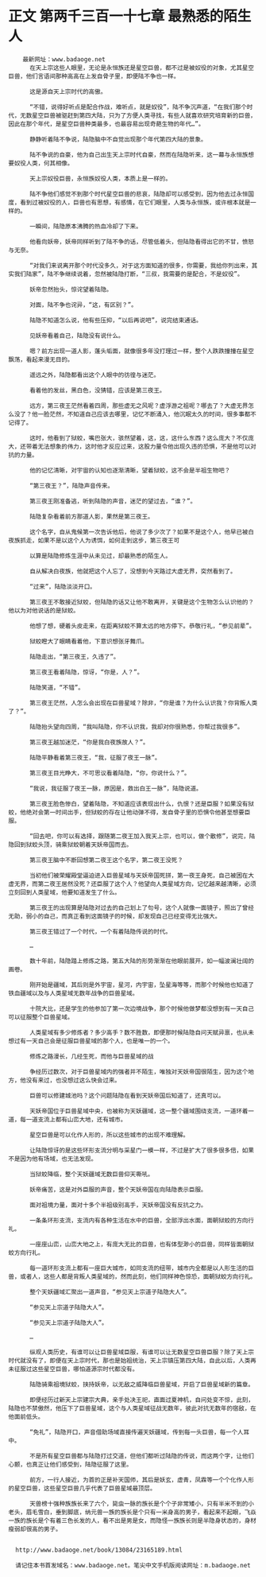 # 正文 第两千三百一十七章 最熟悉的陌生人
        最新网址：www.badaoge.net
          在天上宗这些人眼里，无论是永恒族还是星空巨兽，都不过是被奴役的对象，尤其星空巨兽，他们言语间那种高高在上发自骨子里，即便陆不争也一样。
      
          这是源自天上宗时代的高傲。
      
          “不错，说得好听点是配合作战，难听点，就是奴役”，陆不争沉声道，“在我们那个时代，无数星空巨兽被驱赶到第四大陆，只为了方便人类寻找，有些人就喜欢研究培育新的巨兽，因此在那个年代，是星空巨兽种类最多，也最容易出现奇葩生物的年代…”。
      
          静静听着陆不争说，陆隐脑中不自觉出现那个年代第四大陆的景象。
      
          陆不争说的自豪，他为自己出生天上宗时代自豪，然而在陆隐听来，这一幕与永恒族想要奴役人类，何其相像。
      
          天上宗奴役巨兽，永恒族奴役人类，本质上是一样的。
      
          陆不争他们感觉不到那个时代星空巨兽的悲哀，陆隐却可以感受到，因为他去过永恒国度，看到过被奴役的人，巨兽也有思想，有感情，在它们眼里，人类与永恒族，或许根本就是一样的。
      
          一瞬间，陆隐原本沸腾的热血冷却了下来。
      
          他看向妖帝，妖帝同样听到了陆不争的话，尽管低着头，但陆隐看得出它的不甘，愤怒与无奈。
      
          “对我们来说离开那个时代没多久，对于这方面知道的很多，你需要，我给你列出来，其实我们陆家”，陆不争继续说着，忽然被陆隐打断，“三叔，我需要的是配合，不是奴役”。
      
          妖帝忽然抬头，惊诧望着陆隐。
      
          对面，陆不争也诧异，“这，有区别？”。
      
          陆隐不知道怎么说，他有些压抑，“以后再说吧”，说完结束通话。
      
          见妖帝看着自己，陆隐没有说什么。
      
          嗯？前方出现一道人影，蓬头垢面，就像很多年没打理过一样，整个人跌跌撞撞在星空飘荡，看起来漫无目的。
      
          遥远之外，陆隐都看出这个人眼中的彷徨与迷茫。
      
          看着他的发丝，黑白色，没猜错，应该是第三夜王。
      
          远方，第三夜王茫然看着四周，那些虚无之风呢？虚浮游之祖呢？哪去了？大虚无界怎么没了？他一脸茫然，不知道自己应该去哪里，记忆不断涌入，他沉眠太久的时间，很多事都不记得了。
      
          这时，他看到了狱蛟，嘴巴张大，骇然望着，这，这，这什么东西？这么庞大？不仅庞大，还带着无法想象的伟力，这时他才反应过来，这股力量令他出现久违的恐惧，不是他可以对抗的力量。
      
          他的记忆清晰，对宇宙的认知也逐渐清晰，望着狱蛟，这不会是半祖生物吧？
      
          “第三夜王？”，陆隐声音传来。
      
          第三夜王刚准备逃，听到陆隐的声音，迷茫的望过去，“谁？”。
      
          陆隐复杂看着前方那道人影，果然是第三夜王。
      
          这个名字，自从鬼候第一次告诉他后，他说了多少次了？如果不是这个人，他早已被白夜族抓走，如果不是以这个人为诱饵，如何走到这步，第三夜王可
      
          以算是陆隐修炼生涯中从未见过，却最熟悉的陌生人。
      
          自从解决白夜族，他就把这个人忘了，没想到今天路过大虚无界，突然看到了。
      
          “过来”，陆隐淡淡开口。
      
          第三夜王不敢接近狱蛟，但陆隐的话又让他不敢离开，关键是这个生物怎么认识他的？他以为对他说话的是狱蛟。
      
          他想了想，硬着头皮走来，在距离狱蛟不算太远的地方停下。恭敬行礼，“参见前辈”。
      
          狱蛟瞪大了眼睛看着他，下意识想张牙舞爪。
      
          陆隐走出，“第三夜王，久违了”。
      
          第三夜王看着陆隐，惊讶，“你是，人？”。
      
          陆隐笑道，“不错”。
      
          第三夜王茫然，人怎么会出现在巨兽星域？除非，“你是谁？为什么认识我？你背叛人类了？”。
      
          陆隐抬头望向四周，“我叫陆隐，你不认识我，我却对你很熟悉，你帮过我很多”。
      
          第三夜王越加迷茫，“你是我白夜族故人？”。
      
          陆隐平静看着第三夜王，“我，征服了夜王一脉”。
      
          第三夜王目光睁大，不可思议看着陆隐，“你，你说什么？”。
      
          “我说，我征服了夜王一脉，原因是，救出白王一脉”，陆隐说道。
      
          第三夜王脸色惨白，望着陆隐，不知道应该表现出什么，仇恨？还是臣服？如果没有狱蛟，他绝对会第一时间出手，但狱蛟的存在让他动弹不得，发自骨子里的恐惧令他甚至想要臣服。
      
          “回去吧，你可以有选择，跟随第二夜王加入我天上宗，也可以，做个散修”，说完，陆隐回到狱蛟头顶，骑乘狱蛟朝着天妖帝国而去。
      
          第三夜王脑中不断回想第二夜王这个名字，第二夜王没死？
      
          当初他们被荣耀殿堂逼迫进入巨兽星域与天妖帝国死拼，第一夜王身死，自己被困在大虚无界，而第二夜王居然没死？还臣服了这个人？他望向人类星域方向，记忆越来越清晰，必须立刻回到人类星域，他要知道发生了什么。
      
          第三夜王的出现算是陆隐对过去的自己划上了句号，这个人就像一面镜子，照出了曾经无助，弱小的自己，而真正看到这面镜子的时候，却发现自己已经变得无比强大。
      
          第三夜王错过了一个时代，一个有着陆隐传说的时代。
      
          …
      
          数十年前，陆隐踏上修炼之路，第五大陆的形势渐渐在他眼前展开，如一幅波澜壮阔的画卷。
      
          刚开始是疆域，其后则是外宇宙，星河，内宇宙，坠星海等等，而那个时候他也知道了铁血疆域以及与人类星域无数年战争的巨兽星域。
      
          十院大比，还是学生的他参加了第一次边境战争，那个时候他做梦都没想到有一天自己可以征服整个巨兽星域。
      
          人类星域有多少修炼者？多少高手？数不胜数，即便那时候陆隐自问天赋异禀，也从未想过有一天自己会是征服巨兽星域的那个人，也是唯一的一个。
      
          修炼之路漫长，几经生死，而他与巨兽星域的战
      
          争经历过数次，对于巨兽星域内的强者并不陌生，唯独对天妖帝国很陌生，因为这个地方，他没有来过，也没想过这么快会过来。
      
          巨兽可以修建城池吗？这个问题陆隐在看到天妖帝国后知道了，还真可以。
      
          天妖帝国位于巨兽星域中央，也被称为天妖疆域，这一整个疆域围绕支流，一道环着一道，每一道支流上都有山峦大地，还有城市。
      
          星空巨兽是可以化作人形的，所以这些城市的出现不难理解。
      
          让陆隐惊讶的是这些环形支流分明与采星门一模一样，不过是扩大了很多很多倍，如果不是因为他有场域，也无法发现。
      
          当狱蛟降临，整个天妖疆域无数巨兽仰天嘶吼。
      
          妖帝痛苦，这是对外臣服的声音，整个天妖帝国在向陆隐表示臣服。
      
          面对祖境力量，面对十多个半祖级别高手，天妖帝国没有反抗之力。
      
          一条条环形支流，支流内有各种生活在水中的巨兽，全部浮出水面，面朝狱蛟的方向行礼。
      
          一座座山峦，山峦大地之上，有庞大无比的巨兽，也有体型渺小的巨兽，同样皆面朝狱蛟方向行礼。
      
          每一道环形支流上都有一座巨大城市，如同支流的纽带，城市内全都是以人形生活的巨兽，或者人，这些人都是背叛人类星域的，然而此刻，他们同样神色惊恐，面朝狱蛟方向行礼。
      
          整个天妖疆域汇聚出一道声音，“参见天上宗道子陆隐大人”。
      
          “参见天上宗道子陆隐大人”。
      
          “参见天上宗道子陆隐大人”。
      
          …
      
          纵观人类历史，有谁可以让巨兽星域臣服，有谁可以让无数星空巨兽臣服？除了天上宗时代就没有了，即便在天上宗时代，那也是始祖统治，天上宗镇压第四大陆，自此以后，人类再未征服过这些星空巨兽，哪怕道源宗时代都没有。
      
          陆隐骑乘祖境狱蛟，挟持妖帝，以无敌之威降临巨兽星域，开启了巨兽星域新的篇章。
      
          即便经历过新天上宗建宗大典，亲手处决王祀，直面过夏神机，自问处变不惊，此刻，陆隐也不禁傲然，他压下了巨兽星域，这个与人类星域征战无数年，彼此对抗无数年的宿敌，在他面前低头。
      
          “免礼”，陆隐开口，声音借助场域直接传遍天妖疆域，传到每一头巨兽，每一个人耳中。
      
          不是所有星空巨兽都与陆隐打过交道，但他们都听过陆隐的传说，而这两个字，让他们心颤，也真正让他们感受到，陆隐征服了这里。
      
          前方，一行人接近，为首的正是补天国师，其后是妖玄，虚青，凤霖等一个个化作人形的星空巨兽，这些星空巨兽几乎代表了巨兽星域最顶层。
      
          天兽榜十强种族族长来了六个，毙虫一脉的族长是个个子非常矮小，只有半米不到的小老头，眉毛雪白，垂到脚底，纳元兽一族的族长是个只有一米身高的男子，看起来不起眼，飞焱一族的族长是个有着三色长发的人，看不出是男是女，而隐怪一族族长则是半隐身状态的，身材瘦弱却很高的男子。
      
      
      http://www.badaoge.net/book/13084/23165189.html
      
      请记住本书首发域名：www.badaoge.net。笔尖中文手机版阅读网址：m.badaoge.net